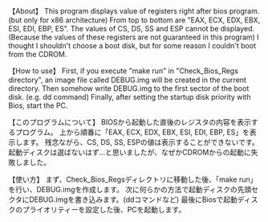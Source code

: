 【About】
This program displays value of registers right after bios program. (but only for x86 architecture)
From top to bottom are "EAX, ECX, EDX, EBX, ESI, EDI, EBP, ES".
The values ​​of CS, DS, SS and ESP cannot be displayed. (Because the values ​​of these registers are not guaranteed in this program)
I thought I shouldn't choose a boot disk, but for some reason I couldn't boot from the CDROM.

【How to use】
First, if you execute "make run" in "Check_Bios_Regs directory", an image file called DEBUG.img will be created in the current directory.
Then somehow write DEBUG.img to the first sector of the boot disk. (e.g. dd command)
Finally, after setting the startup disk priority with Bios, start the PC.

【このプログラムについて】
BIOSから起動した直後のレジスタの内容を表示するプログラム。
上から順番に「EAX, ECX, EDX, EBX, ESI, EDI, EBP, ES」を表示します。
残念ながら、CS, DS, SS, ESPの値は表示することができないです。
起動ディスクは選ばないはず...と思いましたが、なぜかCDROMからの起動に失敗しました。

【使い方】
まず、Check_Bios_Regsディレクトリに移動した後、「make run」を行い、DEBUG.imgを作成します。
次に何らかの方法で起動ディスクの先頭セクタにDEBUG.imgを書き込みます。(ddコマンドなど)
最後にBiosで起動ディスクのプライオリティーを設定した後、PCを起動します。
